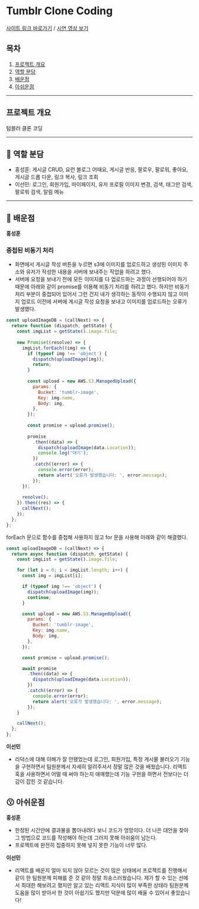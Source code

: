 # Tumblr Clone Coding

[사이트 링크 바로가기](http://tumblrclone.shop/) / [시연 영상 보기](https://www.youtube.com/watch?v=lUjD6D7hPKA&feature=youtu.be)

## 목차

1. [프로젝트 개요](#프로젝트-개요)
2. [역할 분담](#-역할-분담)
3. [배운점](#-배운점)
4. [아쉬운점](#-아쉬운점)

***

## 프로젝트 개요

텀블러 클론 코딩

***

## 💪 역할 분담

- 홍성훈: 게시글 CRUD, 요런 블로그 어때요, 게시글 반응, 팔로우, 팔로워, 좋아요, 게시글 드롭 다운, 링크 복사, 링크 조회
- 이선민: 로그인, 회원가입, 마이페이지, 유저 프로필 이미지 변경, 검색, 태그만 검색, 팔로워 검색, 알림 메뉴

***

## 🔎 배운점

**홍성훈**

### 중첩된 비동기 처리

- 화면에서 게시글 작성 버튼을 누르면 s3에 이미지를 업로드하고 생성된 이미지 주소와 유저가 작성한 내용을 서버에 보내주는 작업을 하려고 했다.
- 서버에 요청을 보내기 전에 모든 이미지를 다 업로드하는 과정이 선행되어야 하기 때문에 아래와 같이 promise를 이용해 비동기 처리를 하려고 했다. 하지만 비동기 처리 부분이 중첩되어 있어서 그런 건지 내가 생각하는 동작이 수행되지 않고 이미지 업로드 이전에 서버에 게시글 작성 요청을 보내고 이미지를 업로드하는 오류가 발생했다.

```javascript
const uploadImageDB = (callNext) => {
  return function (dispatch, getState) {
    const imgList = getState().image.file;
    
    new Promise((resolve) => {
      imgList.forEach((img) => {
        if (typeof img !== 'object') {
          dispatch(uploadImage(img));
          return;
        }
        
        const upload = new AWS.S3.ManagedUpload({
          params: {
            Bucket: 'tumblr-image',
            Key: img.name,
            Body: img,
          },
        });
        
        const promise = upload.promise();
        
        promise
          .then((data) => {
            dispatch(uploadImage(data.Location));
            console.log('대기');
          })
          .catch((error) => {
            console.error(error);
            return alert('오류가 발생했습니다: ', error.message);
          });
      });
      
      resolve();
    }).then((res) => {
      callNext();
    });
  };
};
```

forEach 문으로 함수를 중첩해 사용하지 않고 for 문을 사용해 아래와 같이 해결했다.

```javascript
const uploadImageDB = (callNext) => {
  return async function (dispatch, getState) {
    const imgList = getState().image.file;

    for (let i = 0; i < imgList.length; i++) {
      const img = imgList[i];

      if (typeof img !== 'object') {
        dispatch(uploadImage(img));
        continue;
      }

      const upload = new AWS.S3.ManagedUpload({
        params: {
          Bucket: 'tumblr-image',
          Key: img.name,
          Body: img,
        },
      });

      const promise = upload.promise();

      await promise
        .then((data) => {
          dispatch(uploadImage(data.Location));
        })
        .catch((error) => {
          console.error(error);
          return alert('오류가 발생했습니다: ', error.message);
        });
    }

    callNext();
  };
};
```

**이선민**

- 리덕스에 대해 이해가 잘 안됐었는데 로그인, 회원가입, 특정 게시물 불러오기 기능을 구현하면서 팀원분께서 자세히 알려주셔서 정말 많은 것을 배웠습니다. 리액트 훅을 사용하면서 어떨 때 써야 하는지 애매했는데 기능 구현을 하면서 전보다는 더 감이 잡힌 것 같습니다.

## 😗 아쉬운점

**홍성훈**

- 한정된 시간안에 결과물을 뽑아내려다 보니 코드가 엉망이다. 더 나은 대안을 찾아 그 방법으로 코드를 작성해야 하는데 그러지 못해 아쉬움이 남는다.
- 프로젝트에 완전히 집중하지 못해 넣지 못한 기능이 너무 많다.

**이선민**

- 리액트를 배운지 얼마 되지 않아 모르는 것이 많은 상태에서 프로젝트를 진행해서 같이 한 팀원분께 피해를 준 것 같아 정말 죄송스러웠습니다. 제가 할 수 있는 선에서 최대한 해보려고 했지만 알고 있는 리액트 지식이 많이 부족한 상태라 팀원분께 도움을 많이 받아서 한 것이 아쉽기도 했지만 덕분에 많이 배울 수 있어서 좋았습니다!
